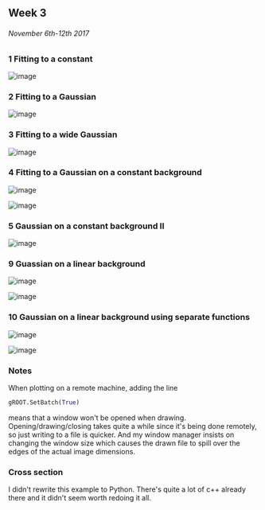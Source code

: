 ## Week 3
###### November 6th-12th 2017

### 1 Fitting to a constant

![image](https://github.com/H4rtland/masters/blob/master/week03/example1/Fit_Example_1.png "")

### 2 Fitting to a Gaussian

![image](https://github.com/H4rtland/masters/blob/master/week03/example2/Fit_Example_2.png "")

### 3 Fitting to a wide Gaussian

![image](https://github.com/H4rtland/masters/blob/master/week03/example3/Fit_Example_3.png "")

### 4 Fitting to a Gaussian on a constant background

![image](https://github.com/H4rtland/masters/blob/master/week03/example4/Fit_Example_4.png "")

![image](https://github.com/H4rtland/masters/blob/master/week03/example4/Fit_Example_4_myfit.png "")

### 5 Gaussian on a constant background II

![image](https://github.com/H4rtland/masters/blob/master/week03/example5/Fit_Example_5.png "")

### 9 Guassian on a linear background

![image](https://github.com/H4rtland/masters/blob/master/week03/example9/Fit_Example_9.png "")

![image](https://github.com/H4rtland/masters/blob/master/week03/example9/Fit_Example_9_2.png "")


### 10 Gaussian on a linear background using separate functions

![image](https://github.com/H4rtland/masters/blob/master/week03/example10/Fit_Example_10.png "")

![image](https://github.com/H4rtland/masters/blob/master/week03/example10/Fit_Example_10_2.png "")


### Notes

When plotting on a remote machine, adding the line

```python
gROOT.SetBatch(True)
```

means that a window won't be opened when drawing.
Opening/drawing/closing takes quite a while since it's being done remotely, so just writing to a file is quicker.
And my window manager insists on changing the window size which causes the drawn file to spill over the edges of the actual image dimensions.


### Cross section

I didn't rewrite this example to Python. There's quite a lot of c++ already there and it didn't seem worth redoing it all.

